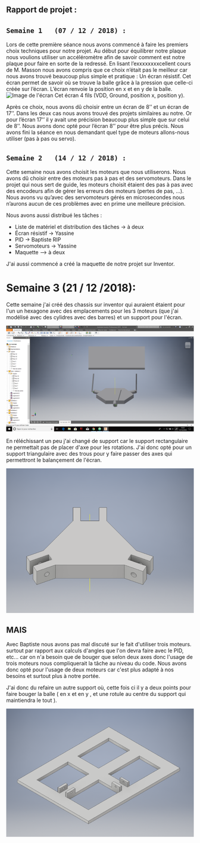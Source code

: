  ## Rapport de projet :

## `Semaine 1 	(07 / 12 / 2018) :`

Lors de cette première séance nous avons commencé à faire les premiers choix techniques pour notre projet.
Au début pour équilibrer notre plaque nous voulions utiliser un accéléromètre afin de savoir comment est notre plaque pour faire en sorte de la redressé. En lisant l’exxxxxxxxcellent cours de M. Masson nous avons compris que ce choix n’était pas le meilleur car nous avons trouvé beaucoup plus simple et pratique : Un écran résistif. Cet écran permet de savoir où se trouve la balle grâce à la pression que celle-ci créée sur l’écran. L’écran renvoie la position en x et en y de la balle.
![Image de l'écran](https://raw.githubusercontent.com/YassineWaldane/Arduino/master/%C3%A9cran.jpg)
Cet écran 4 fils (VDD, Ground, position x, position y).

Après ce choix, nous avons dû choisir entre un écran de 8’’ et un écran de 17’’. Dans les deux cas nous avons trouvé des projets similaires au notre.
Or pour l’écran 17’’ il y avait une précision beaucoup plus simple que sur celui de 8’’. Nous avons donc opté pour l’écran 8’’ pour être plus précis.
Nous avons fini la séance en nous demandant quel type de moteurs allons-nous utiliser (pas à pas ou servo).

## `Semaine 2 	(14 / 12 / 2018) :`

Cette semaine nous avons choisit les moteurs que nous utiliserons. Nous avons dû choisir entre des moteurs pas à pas et des servomoteurs.
Dans le projet qui nous sert de guide, les moteurs choisit étaient des pas à pas avec des encodeurs afin de gérer les erreurs des moteurs (pertes de pas, …). Nous avons vu qu’avec des servomoteurs gérés en microsecondes nous n’aurons aucun de ces problèmes avec en prime une meilleure précision.

Nous avons aussi distribué les tâches : 

-	Liste de matériel et distribution des tâches -> à deux
-	Écran résistif -> Yassine
-	PID -> Baptiste RIP
-	Servomoteurs -> Yassine
-	Maquette –> à deux

J'ai aussi commencé a créé la maquette de notre projet sur Inventor.

# Semaine 3 (21 / 12 /2018):

Cette semaine j'ai créé des chassis sur inventor qui auraient étaient pour l'un un hexagone avec des emplacements pour les 3 moteurs (que j'ai modélisé avec des cylidres avec des barres) et un support pour l'écran.

![Image du 1er chassis](https://github.com/YassineWaldane/Arduino/blob/master/Croquis%204.png)

En réléchissant un peu j'ai changé de support car le support rectangulaire ne permettait pas de placer d'axe pour les rotations.
J'ai donc opté pour un support triangulaire avec des trous pour y faire passer des axes qui permettront le balançement de l'écran.

![Image du 2nd chassis](https://github.com/YassineWaldane/Arduino/blob/master/Croquis%206.png)

## MAIS

Avec Baptiste nous avons pas mal discuté sur le fait d'utiliser trois moteurs. surtout par rapport aux calculs d'angles que l'on devra faire avec le PID, etc... car on n'a besoin que de bouger que selon deux axes donc l'usage de trois moteurs nous compliquerait la tâche au niveau du code.
Nous avons donc opté pour l'usage de deux moteurs car c'est plus adapté à nos besoins et surtout plus à notre portée.

J'ai donc du refaire un autre support où, cette fois ci il y a deux points pour faire bouger la balle ( en x et en y , et une rotule au centre du support qui maintiendra le tout ).

![Image du dernier support](https://github.com/YassineWaldane/Arduino/blob/master/Croquis%207.png)
